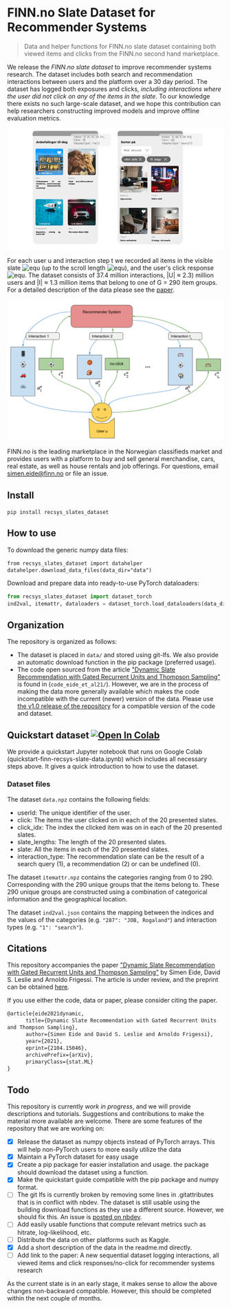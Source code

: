 # FINN.no Slate Dataset for Recommender Systems
> Data and helper functions for FINN.no slate dataset containing both viewed items and clicks from the FINN.no second hand marketplace.


We release the *FINN.no slate dataset* to improve recommender systems research.
The dataset includes both search and recommendation interactions between users and the platform over a 30 day period.
The dataset has logged both exposures and clicks, *including interactions where the user did not click on any of the items in the slate*.
To our knowledge there exists no such large-scale dataset, and we hope this contribution can help researchers constructing improved models and improve offline evaluation metrics.

![A visualization of a presented slate to the user on the frontpage of FINN.no](finn-frontpage.png)

For each user u and interaction step t we recorded all items in the visible slate ![equ](https://latex.codecogs.com/gif.latex?a_t^u(s_t^u) ) (up to the scroll length ![equ](https://latex.codecogs.com/gif.latex?s_t^u)), and the user's click response ![equ](https://latex.codecogs.com/gif.latex?c_t^u).
The dataset consists of 37.4 million interactions, |U| ≈ 2.3) million users and |I| ≈ 1.3 million items that belong to one of G = 290 item groups. For a detailed description of the data please see the [paper](https://arxiv.org/abs/2104.15046).

![A visualization of a presented slate to the user on the frontpage of FINN.no](interaction_illustration.png)

FINN.no is the leading marketplace in the Norwegian classifieds market and provides users with a platform to buy and sell general merchandise, cars, real estate, as well as house rentals and job offerings.
For questions, email simen.eide@finn.no or file an issue.

## Install

`pip install recsys_slates_dataset`

## How to use

To download the generic numpy data files:

```
from recsys_slates_dataset import datahelper
datahelper.download_data_files(data_dir="data")
```

Download and prepare data into ready-to-use PyTorch dataloaders:

``` python
from recsys_slates_dataset import dataset_torch
ind2val, itemattr, dataloaders = dataset_torch.load_dataloaders(data_dir="data")
```

## Organization
The repository is organized as follows:
- The dataset is placed in `data/` and stored using git-lfs. We also provide an automatic download function in the pip package (preferred usage).
- The code open sourced from the article ["Dynamic Slate Recommendation with Gated Recurrent Units and Thompson Sampling"](https://arxiv.org/abs/2104.15046) is found in (`code_eide_et_al21/`). However, we are in the process of making the data more generally available which makes the code incompatible with the current (newer) version of the data. Please use [the v1.0 release of the repository](https://github.com/finn-no/recsys-slates-dataset/tree/v1.0) for a compatible version of the code and dataset.

## Quickstart dataset [![Open In Colab](https://colab.research.google.com/assets/colab-badge.svg)](https://colab.research.google.com/github/finn-no/recsys-slates-dataset/blob/master/examples/quickstart-finn-recsys-slate-data.ipynb)
We provide a quickstart Jupyter notebook that runs on Google Colab (quickstart-finn-recsys-slate-data.ipynb) which includes all necessary steps above.
It gives a quick introduction to how to use the dataset.

### Dataset files
The dataset `data.npz` contains the following fields:
- userId: The unique identifier of the user.
- click: The items the user clicked on in each of the 20 presented slates.
- click_idx: The index the clicked item was on in each of the 20 presented slates.
- slate_lengths: The length of the 20 presented slates.
- slate: All the items in each of the 20 presented slates.
- interaction_type: The recommendation slate can be the result of a search query (1), a recommendation (2) or can be undefined (0).

The dataset `itemattr.npz` contains the categories ranging from 0 to 290. Corresponding with the 290 unique groups that the items belong to. These 290 unique groups are constructed using a combination of categorical information and the geographical location. 

The dataset  `ind2val.json` contains the mapping between the indices and the values of the categories (e.g. `"287": "JOB, Rogaland"`) and interaction types (e.g. `"1": "search"`).                                                                                                                                                                  
## Citations
This repository accompanies the paper ["Dynamic Slate Recommendation with Gated Recurrent Units and Thompson Sampling"](https://arxiv.org/abs/2104.15046) by Simen Eide, David S. Leslie and Arnoldo Frigessi.
The article is under review, and the preprint can be obtained [here](https://arxiv.org/abs/2104.15046).

If you use either the code, data or paper, please consider citing the paper.

```
@article{eide2021dynamic,
      title={Dynamic Slate Recommendation with Gated Recurrent Units and Thompson Sampling}, 
      author={Simen Eide and David S. Leslie and Arnoldo Frigessi},
      year={2021},
      eprint={2104.15046},
      archivePrefix={arXiv},
      primaryClass={stat.ML}
}
```

## Todo
This repository is currently *work in progress*, and we will provide descriptions and tutorials. Suggestions and contributions to make the material more available are welcome.
There are some features of the repository that we are working on:

- [x] Release the dataset as numpy objects instead of PyTorch arrays. This will help non-PyTorch users to more easily utilize the data
- [x] Maintain a PyTorch dataset for easy usage
- [x] Create a pip package for easier installation and usage. the package should download the dataset using a function.
- [x] Make the quickstart guide compatible with the pip package and numpy format.
- [ ] The git lfs is currently broken by removing some lines in .gitattributes that is in conflict with nbdev. The dataset is still usable using the building download functions as they use a different source. However, we should fix this. An issue is [posted on nbdev](https://github.com/fastai/nbdev/issues/506).
- [ ] Add easily usable functions that compute relevant metrics such as hitrate, log-likelihood, etc.
- [ ] Distribute the data on other platforms such as Kaggle.
- [x] Add a short description of the data in the readme.md directly.
- [ ] Add link to the paper: A new sequential dataset logging interactions, all viewed items and click responses/no-click for recommender systems research 

As the current state is in an early stage, it makes sense to allow the above changes non-backward compatible. 
However, this should be completed within the next couple of months.
